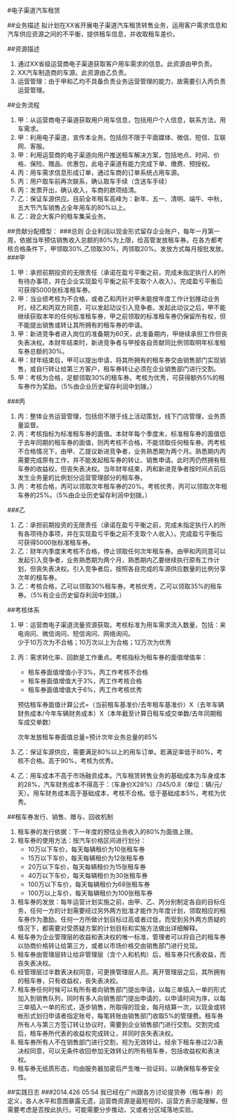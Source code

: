 #电子渠道汽车租赁

##业务描述
拟计划在XX省开展电子渠道汽车租赁转售业务，运用客户需求信息和汽车供应资源之间的不平衡，提供租车信息，并收取租车差价。

##资源描述
1. 通过XX省级运营商电子渠道获取客户用车需求的信息。此资源由甲负责。
2. XX汽车制造商的车源。此资源由乙负责。
3. 运营管理：由于甲和乙均不具备负责业务运营管理的能力，故需要引入丙负责运营管理。

##业务流程
1. 甲：从运营商电子渠道获取用户用车信息，包括用户个人信息，联系方法，用车需求。  
2. 甲：利用电子渠道，宣传本业务。包括但不限于平面媒体、微信、短信、互联网、客服。  
3. 甲：利用运营商的电子渠道向用户推送租车解决方案，包括地点、时间、价格、保险、赠品、优惠包，此电子渠道有能力完成下单、缴费、预授权。
4. 丙：用车需求信息形成订单，通过车商的订单系统占用车源。
5. 丙：用户取车前再次联系，确认取车手续（含送车手续）
6. 丙：发票开出，确认收入，车商的款项结清。
7. 乙：保证车源供应。目前全年租车高峰为：新年、五一、清明、端午、中秋，五大节汽车销售占全年用车的80%以上。  
8. 乙：政企大客户的租车集采业务。  

##贡献分配模型：
###总则
企业利润以现金形式留存企业账户，每年一月第一周，依据当年预估销售收入总额的80%为上限，给高管发放租车券。在各方都考核合格条件下，甲领取30%,乙领取30%，丙领取20%。发放方式每月按批发放。  
###甲
1. 甲：承担前期投资的无限责任（承诺在盈亏平衡之前，完成未指定执行人的所有待办事项，并在企业实现盈亏平衡之前不支取个人收入）。完成盈亏平衡后可获得5000张标准租车券。
2. 甲：当业绩考核为不合格，或者乙和丙针对甲未能按年度工作计划推动业务时，经乙和丙双方同意，可以发起动议引入竞争者。发起此动议之后，甲不能继续获取本年的任何标准租车券，甲之前领取的标准租车券仍保留所有权，但不能提出销售或转让其所拥有的租车券的申请。
3. 甲：新进竞争者进入岗位的准备期为60天，此准备期内，甲继续承担工作但丧失表决权。本财年结束时，新进竞争者与甲按各自贡献同比例领取明年标准租车券总额的30%。
4. 甲：财年结束后，甲可以提出申请，将其所拥有的租车券交由销售部门实现销售，或自行转让给第三方客户，租车券转让必须在企业销售部门进行交割。
5. 甲：考核为合格，足额领取30%的租车券。考核为优秀，可获得额外5%的租车券作为奖励。（5%由企业历史留存利润中划拨。）  

###丙
1. 丙：整体业务运营管理，包括但不限于线上活动策划，线下门店管理，业务质量监督。
2. 丙：考核指标为标准租车券的面值。本财年每个季度末，标准租车券的面值低于去年同期的租车券的面值，则丙考核不合格，不能领取任何租车券。丙考核不合格情况下，由甲、乙提议新进竞争者，业务熟悉期为两个月。熟悉期内丙需要完成原有工作，并不能发起租车券的转让、销售申请。此时丙仍然拥有租车券的收益权，但丧失表决权。当年财年结束，丙和新进竞争者按时间点前后发生业务量的比例划分运营管理部分的租车券。
3. 丙：考核合格，丙可以领取次年租车券的20%。考核优秀，丙可以领取次年租车券的25%。（5%由企业历史留存利润中划拨。）  

###乙
1. 乙：承担前期投资的无限责任（承诺在盈亏平衡之前，完成未指定执行人的所有各项待办事项，并在实现盈亏平衡之前不支取个人收入）。完成盈亏平衡后可获得5000张标准租车券。
2. 乙：财年内季度末考核不合格，停止领取任何次年租车券。由甲和丙同意可以发起引入竞争者，业务熟悉期为两个月，熟悉期内乙要继续执行原有工作计划，但丧失表决权。引入竞争者后，按照各自完成的车源供应数量的比例分享次年的租车券。
3. 乙：考核合格，乙可以领取30%租车券。考核优秀，乙可以领取35%的租车券。（5%有企业历史留存利润中划拨。）  

##考核体系
1. 甲：运营商电子渠道流量资源获取。考核标准为用车需求流入数量，包括：来电询问、微信询问、短信询问、网络询问。  
少于10万次为不合格；10万次以上为合格；12万次为优秀  
2. 丙：需求转化率、回款是工作重点。考核指标为租车券的面值增值率：  
	- 租车券面值增值小于3%，丙工作考核不合格
	- 租车券面值增值大于3%，丙工作考核合格
	- 租车券面值增值大于6%，丙工作考核优秀  

	预估租车券面值计算公式=（当前租车基准价/去年租车基准价）X（去年车辆财务成本/今年车辆财务成本）X（本年截至计算日租车成交单数/去年同期租车成交单数）

	次年发放租车券面值总量=预计次年业务总量的85%

3. 乙：保证车源供应，需要满足80%以上的用车订单。若满足率低于80%，考核不合格。高于90%，考核为优秀。
4. 乙：用车成本不高于市场融资成本。汽车租赁转售业务的基础成本为车身成本的28%，汽车财务成本不得高于：（车身价X28%）/345/0.8（单位：辆/元/天）。用车财务成本高于基础成本，考核不合格。低于基础成本5%，考核为优秀。  

##租车券发行、销售、赠与、回收机制
1. 租车券的发行依据：下一年度的预估业务收入的80%为面值上限。
2. 租车券的使用方法：按汽车价格区间进行划分：
	- 10万以下车价，每天每辆租价为10张租车券
	- 15万以下车价，每天每辆租价为12张租车券
	- 20万以下车价，每天每辆租价为15张租车券
	- 40万以下车价，每天每辆租价为30张租车券
	- 100万以下车价，每天每辆租价为68张租车券
	- 100万以上车价，每天每辆租价为100张租车券
3. 租车券的发放：每年运营计划实施之前，由甲、乙、丙分别制定各自的目标任务，任何一方的计划需要经过另外两方批准才能作为年度计划，领取相应的租车券作为激励。任何一方所做计划目标过高或者过低，而受到另外两方质疑的情况下，都需要对受质疑方案的计划目标和实施方法做出详细解释。
4. 租车券为企业管理层的收益和表决权的唯一标准，管理者可以将自己的租车券以协商价格转让给第三方，或者以市场价格交由销售部门进行兑现。
5. 租车券由管理层转让给非管理层（含个人和机构）后，租车券只代表收益，而丧失表决权。
6. 经管理层过半数表决权同意，可更换管理层人员。离开管理层之后，其所拥有的租车券，只有收益权，丧失表决权。
7. 租车券任何时候可以有所有者向销售部门提出申请，以每三单插入一单的形式加入到销售队列，同时有多人向销售部门提出申请的，以申请时间为序，以每三单插入一单的形式，逐步销售，所取得的现金，每月结算一次，以现金或转帐形式划归申请者指定账号，每笔转账由销售部门收取5%的管理费。租车券所有人与第三方签订转让协议时，需要到企业销售部门进行交割。交割完成后，租车券所代表的收益权完成转让，并同时丧失表决权。
8. 租车券所有人不在销售部门进行交割，视为无效转让。经余下租车券过2/3表决权同意，可以无条件收回参加无效转让的所有租车券，包括收益权和表决权。
9. 租车券无纸质形态，均由服务器加密后产生唯一验证码，以确保租车券安全性。


##实践日志
###2014.426 05:54
我已经在广州跟各方讨论提货券（租车券）的定义，各人水平和意图暴露无遗，运营商资源是最短视的，运营方表示能理解，但需要考虑是否按此执行。可能需要分步推动，又或者分区域落地实验。